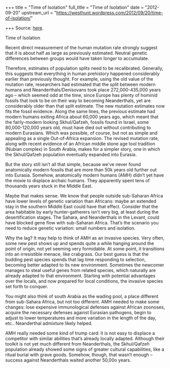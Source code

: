 +++
title = "Time of Isolation"
full_title = "Time of Isolation"
date = "2012-09-20"
upstream_url = "https://westhunt.wordpress.com/2012/09/20/time-of-isolation/"

+++
Source: [here](https://westhunt.wordpress.com/2012/09/20/time-of-isolation/).

Time of Isolation

Recent direct measurement of the human mutation rate strongly suggest
that it is about half as large as previously estimated. Neutral genetic
differences between groups would have taken longer to accumulate.

Therefore, estimates of population splits need to be recalibrated.
Generally, this suggests that everything in human prehistory happened
considerably earlier than previously thought. For example, using the
old value of the mutation rate, researchers had estimated that the split
between modern humans and Neanderthals/Denisovans took place
272,000-435,000 years ago – which seemed odd at the time, since Europe
has plenty of hominid fossils that look to be on their way to becoming
Neanderthals, yet are considerably older than that split estimate.
The new mutation estimates now fits the fossil evidence. Along the same
lines, the previous estimate had modern humans exiting Africa about
60,000 years ago, which meant that the fairly-modern looking
Skhul/Qafzeh, fossils found in Israel, some 80,000-120,000 years old,
must have died out without contributing to modern Eurasians. Which was
possible, of course, but not as simple and appealing as a single
Out-of-Africa expansion. The revised mutation rate, along with recent
evidence of an African middle stone age tool tradition (Nubian complex)
in South Arabia, makes for a simpler story, one in which the
Skhul/Qafzeh population eventually expanded into Eurasia.

But the story still isn’t all that simple, because we’ve never found  
anatomically modern fossils that are more than 50k years old further
out into Eurasia. Somehow, anatomically modern humans (AMH) didn’t yet
have the moxie to displace archaic humans. They apparently spent tens
of thousands years stuck in the Middle East.

Maybe that makes sense. We know that people outside sub-Saharan Africa
have lower levels of genetic variation than Africans: maybe an extended
stay in the southern Middle East could have that effect. Consider that
the area habitable by early hunter-gatherers isn’t very big, at least
during the desertification stages. The Sahara, and Neanderthals in the
Levant, could have blocked gene flow with sub-Saharan Africa. That’s
the scenario you need to reduce genetic variation: small numbers and
isolation.

Why the lag? It may help to think of AMH as an invasive species. Very
often, some new pest shows up and spends quite a while hanging around
the point of origin, not yet seeming very formidable. At some point, it
transitions into an irresistible menace, like crabgrass. Our best guess
is that the budding pest species spends that lag time responding to
selection, becoming better adapted to its new environment. Sometimes
the newcomer manages to steal useful genes from related species, which
naturally are already adapted to that environment. Starting with
potential advantages over the locals, and now prepared for local
conditions, the invasive species set forth to conquer.

You might also think of south Arabia as the wading pool, a place
different from sub-Sahara Africa, but not too different. AMH needed to
make some changes: lose expensive immunological defenses against African
zoonoses, acquire the necessary defenses against Eurasian pathogens,
begin to adjust to lower temperatures and more variation in the length
of the day, etc.. Neanderthal admixture likely helped.

AMH really needed some kind of trump card: it is not easy to displace a
competitor with similar abilities that’s already locally adapted.
Although their toolkit is not yet much different from Neanderthals, the
Skhul/Qafzeh population already showed some signs of greater cultural
capabilities, like a ritual burial with grave goods. Somehow, though,
that wasn’t enough – success against Neanderthals waited another 50,00o
years.



